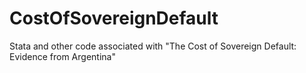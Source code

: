# CostOfSovereignDefault
Stata and other code associated with "The Cost of Sovereign Default: Evidence from Argentina"
